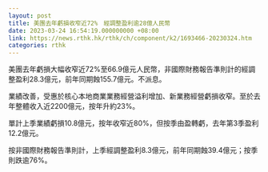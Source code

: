 ```yaml
---
layout: post
title: 美團去年虧損收窄近72%　經調整盈利逾28億人民幣
date: 2023-03-24 16:54:19.000000000 +08:00
link: https://news.rthk.hk/rthk/ch/component/k2/1693466-20230324.htm
categories: rthk
---
```


美團去年虧損大幅收窄近72%至66.9億元人民幣，非國際財務報告準則計的經調整盈利28.3億元，前年同期蝕155.7億元。不派息。

業績改善，受惠於核心本地商業業務經營溢利增加、新業務經營虧損收窄。至於去年整體收入近2200億元，按年升約23%。

單計上季業績虧損10.8億元，按年收窄近80%，但按季由盈轉虧，去年第3季盈利12.2億元。

按非國際財務報告準則計，上季經調整盈利8.3億元，前年同期蝕39.4億元；按季則跌逾76%。
